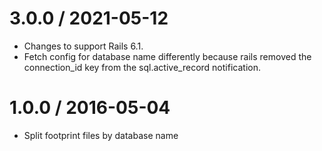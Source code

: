 3.0.0 / 2021-05-12
==================

  * Changes to support Rails 6.1.
  * Fetch config for database name differently because rails removed the connection_id key from the sql.active_record notification.

1.0.0 / 2016-05-04
==================

  * Split footprint files by database name

